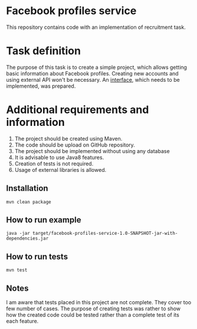 # Facebook profiles service

This repository contains code with an implementation of recruitment task.

# Task definition

The purpose of this task is to create a simple project, which allows getting basic information about Facebook profiles.
Creating new accounts and using external API won't be necessary.  An [interface](../master/src/main/java/pl/patrykks/services/FacebookService.java), which needs to be implemented, was prepared.

# Additional requirements and information

1. The project should be created using Maven.
2. The code should be upload on GitHub repository.
3. The project should be implemented without using any database
4. It is advisable to use Java8 features.
5. Creation of tests is not required.
6. Usage of external libraries is allowed.

## Installation

```mvn clean package```

## How to run example

```java -jar target/facebook-profiles-service-1.0-SNAPSHOT-jar-with-dependencies.jar```

## How to run tests

```mvn test```

## Notes

I am aware that tests placed in this project are not complete. They cover too few number of cases. The purpose of creating tests was rather to show how the created code could be tested rather than a complete test of its each feature.